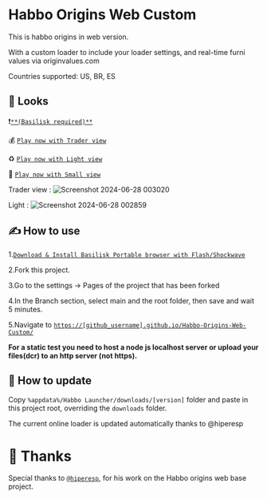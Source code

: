 # Habbo Origins Web Custom

This is habbo origins in web version.

With a custom loader to include your loader settings, and real-time furni values via originvalues.com

Countries supported: US, BR, ES

## 👀 Looks

❗<a href="https://forum.oldskooler.org/threads/portable-browser-with-flash-shockwave-basilisk.70/">`**(Basilisk required)**`</a>

💰 <a href="https://fripokoff.github.io/Habbo-Origins-Web-Custom/">`Play now with Trader view`</a>

♻️ <a href="https://fripokoff.github.io/Habbo-Origins-Web-Custom/light.html">`Play now with Light view`</a>

🤏 <a href="https://fripokoff.github.io/Habbo-Origins-Web-Custom/small">`Play now with Small view`</a>

Trader view : ![Screenshot 2024-06-28 003020](https://github.com/fripokoff/Habbo-Origins-Web-Custom/assets/65672472/7603f4ca-40ca-4efe-bc8c-632f26afcb05)

Light : ![Screenshot 2024-06-28 002859](https://github.com/fripokoff/Habbo-Origins-Web-Custom/assets/65672472/0b060c49-41ac-4aa4-865a-d1bbc52f9e78)


## ✍️ How to use

1.<a href="https://forum.oldskooler.org/threads/portable-browser-with-flash-shockwave-basilisk.70/">`Download & Install Basilisk Portable browser with Flash/Shockwave`</a>

2.Fork this project.

3.Go to the settings -> Pages of the project that has been forked

4.In the Branch section, select main and the root folder, then save and wait 5 minutes.

5.Navigate to <a href="https://fripokoff.github.io/Habbo-Origins-Web-Custom/">`https://[github_username].github.io/Habbo-Origins-Web-Custom/`</a>

**For a static test you need to host a node js localhost server or upload your files(dcr) to an http server (not https).**

## 🦾 How to update

Copy `%appdata%/Habbo Launcher/downloads/[version]` folder and paste in this project root, overriding the `downloads` folder.

The current online loader is updated automatically thanks to @hiperesp

# 🙏 Thanks

Special thanks to <a href="https://github.com/hiperesp/">`@hiperesp`</a>, for his work on the Habbo origins web base project.

